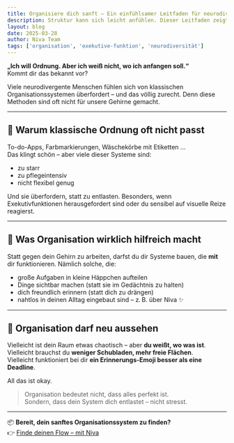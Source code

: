 ```yaml
---
title: Organisiere dich sanft – Ein einfühlsamer Leitfaden für neurodivergente Menschen  
description: Struktur kann sich leicht anfühlen. Dieser Leitfaden zeigt dir, wie du dein eigenes Organisationssystem findest – ohne Druck, aber mit Wirkung.  
layout: blog  
date: 2025-03-28  
author: Niva Team  
tags: ['organisation', 'exekutive-funktion', 'neurodiversität']
---
```


**„Ich will Ordnung. Aber ich weiß nicht, wo ich anfangen soll.“**  
Kommt dir das bekannt vor?

Viele neurodivergente Menschen fühlen sich von klassischen Organisationssystemen überfordert – und das völlig zurecht. Denn diese Methoden sind oft nicht für unsere Gehirne gemacht.

---

## 🧠 Warum klassische Ordnung oft nicht passt

To-do-Apps, Farbmarkierungen, Wäschekörbe mit Etiketten …  
Das klingt schön – aber viele dieser Systeme sind:
- zu starr  
- zu pflegeintensiv  
- nicht flexibel genug  

Und sie überfordern, statt zu entlasten. Besonders, wenn Exekutivfunktionen herausgefordert sind oder du sensibel auf visuelle Reize reagierst.

---

## 🌿 Was Organisation wirklich hilfreich macht

Statt gegen dein Gehirn zu arbeiten, darfst du dir Systeme bauen, die **mit** dir funktionieren. Nämlich solche, die:

- große Aufgaben in kleine Häppchen aufteilen  
- Dinge sichtbar machen (statt sie im Gedächtnis zu halten)  
- dich freundlich erinnern (statt dich zu drängen)  
- nahtlos in deinen Alltag eingebaut sind – z. B. über Niva ✨

---

## 🔄 Organisation darf neu aussehen

Vielleicht ist dein Raum etwas chaotisch – aber **du weißt, wo was ist**.  
Vielleicht brauchst du **weniger Schubladen, mehr freie Flächen**.  
Vielleicht funktioniert bei dir **ein Erinnerungs-Emoji besser als eine Deadline**.

All das ist okay.

> Organisation bedeutet nicht, dass alles perfekt ist.  
> Sondern, dass dein System dich entlastet – nicht stresst.

---

📦 **Bereit, dein sanftes Organisationssystem zu finden?**  
👉 [Finde deinen Flow – mit Niva](/de/actions/joinBeta)